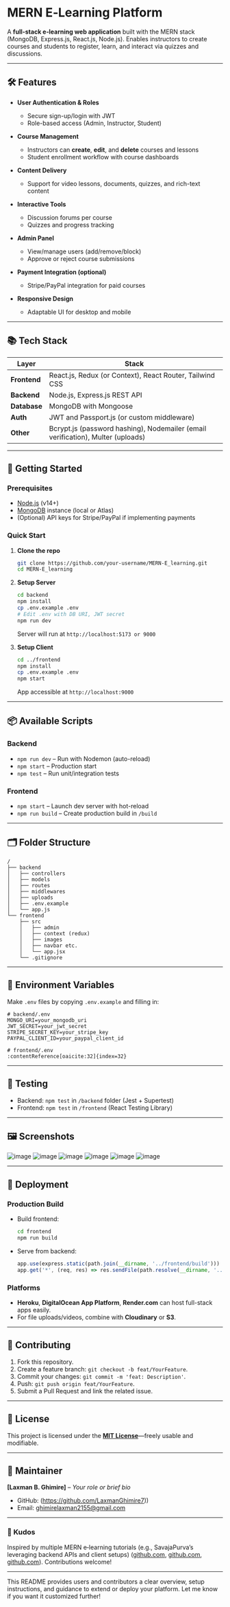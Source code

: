 
# MERN E‑Learning Platform

A **full-stack e‑learning web application** built with the MERN stack (MongoDB, Express.js, React.js, Node.js). Enables instructors to create courses and students to register, learn, and interact via quizzes and discussions.

---

## 🛠️ Features

* **User Authentication & Roles**

  * Secure sign-up/login with JWT
  * Role-based access (Admin, Instructor, Student)

* **Course Management**

  * Instructors can **create**, **edit**, and **delete** courses and lessons
  * Student enrollment workflow with course dashboards

* **Content Delivery**

  * Support for video lessons, documents, quizzes, and rich-text content

* **Interactive Tools**

  * Discussion forums per course
  * Quizzes and progress tracking

* **Admin Panel**

  * View/manage users (add/remove/block)
  * Approve or reject course submissions

* **Payment Integration (optional)**

  * Stripe/PayPal integration for paid courses

* **Responsive Design**

  * Adaptable UI for desktop and mobile

---

## 📚 Tech Stack

| Layer        | Stack                                                                                           |
| ------------ | ----------------------------------------------------------------------------------------------- |
| **Frontend** | React.js, Redux (or Context), React Router, Tailwind CSS |
| **Backend**  | Node.js, Express.js REST API                                                                    |
| **Database** | MongoDB with Mongoose                                                                           |
| **Auth**     | JWT and Passport.js (or custom middleware)                                                      |
| **Other**    | Bcrypt.js (password hashing), Nodemailer (email verification), Multer (uploads)                 |

---

## 🚀 Getting Started

### Prerequisites

* [Node.js](https://nodejs.org) (v14+)
* [MongoDB](https://www.mongodb.com/) instance (local or Atlas)
* (Optional) API keys for Stripe/PayPal if implementing payments

### Quick Start

1. **Clone the repo**

   ```bash
   git clone https://github.com/your-username/MERN-E_learning.git
   cd MERN-E_learning
   ```

2. **Setup Server**

   ```bash
   cd backend
   npm install
   cp .env.example .env
   # Edit .env with DB URI, JWT secret
   npm run dev
   ```

   Server will run at `http://localhost:5173 or 9000`

3. **Setup Client**

   ```bash
   cd ../frontend
   npm install
   cp .env.example .env
   npm start
   ```

   App accessible at `http://localhost:9000`

---

## 📦 Available Scripts

### Backend

* `npm run dev` – Run with Nodemon (auto-reload)
* `npm start` – Production start
* `npm test` – Run unit/integration tests

### Frontend

* `npm start` – Launch dev server with hot-reload
* `npm run build` – Create production build in `/build`

---

## 🗂️ Folder Structure

```
/
├── backend
│   ├── controllers
│   ├── models
│   ├── routes
│   ├── middlewares
│   ├── uploads
│   ├── .env.example
│   └── app.js
└── frontend
    ├── src
    │   ├── admin
    │   ├── context (redux)
    │   ├── images
    │   ├── navbar etc.
    │   └── app.jsx
    └── .gitignore
```

---

## 🔧 Environment Variables

Make `.env` files by copying `.env.example` and filling in:

```env
# backend/.env
MONGO_URI=your_mongodb_uri
JWT_SECRET=your_jwt_secret
STRIPE_SECRET_KEY=your_stripe_key
PAYPAL_CLIENT_ID=your_paypal_client_id

# frontend/.env
:contentReference[oaicite:32]{index=32}
```

---

## 🧪 Testing

* Backend: `npm test` in `/backend` folder (Jest + Supertest)
* Frontend: `npm test` in `/frontend` (React Testing Library)

---

## 🖼️ Screenshots

![image](https://github.com/user-attachments/assets/46869a88-50b0-46c2-8aca-afc6fe1c39be)
![image](https://github.com/user-attachments/assets/a831bb39-8d7b-4003-819e-d44ccea56cfb)
![image](https://github.com/user-attachments/assets/c56b3c4c-c785-425a-b232-7f8ff19e7f34)
![image](https://github.com/user-attachments/assets/f9f9f5d0-0834-4bd7-b624-01df18f8c66a)
![image](https://github.com/user-attachments/assets/1f838887-cded-4452-94dc-33310134241f)
![image](https://github.com/user-attachments/assets/d255e8af-a002-4ea0-ad5f-87976bda9e35)



---

## 🚢 Deployment

### Production Build

* Build frontend:

  ```bash
  cd frontend
  npm run build
  ```
* Serve from backend:

  ```javascript
  app.use(express.static(path.join(__dirname, '../frontend/build')))
  app.get('*', (req, res) => res.sendFile(path.resolve(__dirname, '../frontend/build', 'index.html')))
  ```

### Platforms

* **Heroku**, **DigitalOcean App Platform**, **Render.com** can host full-stack apps easily.
* For file uploads/videos, combine with **Cloudinary** or **S3**.

---

## 🤝 Contributing

1. Fork this repository.
2. Create a feature branch: `git checkout -b feat/YourFeature`.
3. Commit your changes: `git commit -m 'feat: Description'`.
4. Push: `git push origin feat/YourFeature`.
5. Submit a Pull Request and link the related issue.

---

## 📄 License

This project is licensed under the **[MIT License](LICENSE)**—freely usable and modifiable.

---

## 👤 Maintainer

**\[Laxman B. Ghimire]** – *Your role or brief bio*

* GitHub: (https://github.com/LaxmanGhimire7))
* Email: [ghimirelaxman2155@gmail.com](mailto:ghimirelaxman2155@gmail.com)

---

### 🎉 Kudos

Inspired by multiple MERN e‑learning tutorials (e.g., SavajaPurva’s leveraging backend APIs and client setups) ([github.com][1], [github.com][2], [github.com][3]). Contributions welcome!

---

This README provides users and contributors a clear overview, setup instructions, and guidance to extend or deploy your platform. Let me know if you want it customized further!

[1]: https://github.com/savajapurva/E-Learning-MERN?utm_source=chatgpt.com "savajapurva/E-Learning-MERN - GitHub"
[2]: https://github.com/Sai-Chakradhar-Mahendrakar/Elearning-Platform-Using-MERN?utm_source=chatgpt.com "Sai-Chakradhar-Mahendrakar/Elearning-Platform-Using-MERN"
[3]: https://github.com/topics/mern?utm_source=chatgpt.com "mern · GitHub Topics"
